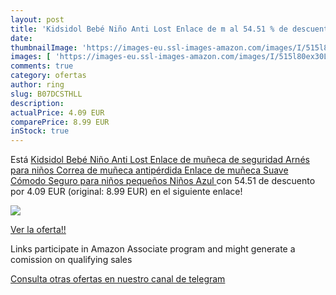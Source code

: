 ```yaml
---
layout: post
title: 'Kidsidol Bebé Niño Anti Lost Enlace de m al 54.51 % de descuento'
date: 
thumbnailImage: 'https://images-eu.ssl-images-amazon.com/images/I/515l80ex30L._SL200_.jpg'
images: [ 'https://images-eu.ssl-images-amazon.com/images/I/515l80ex30L._SL200_.jpg' ]
comments: true
category: ofertas
author: ring
slug: B07DCSTHLL
description:
actualPrice: 4.09 EUR
comparePrice: 8.99 EUR
inStock: true
---
```


Está [Kidsidol Bebé Niño Anti Lost Enlace de muñeca de seguridad Arnés para niños Correa de muñeca antipérdida Enlace de muñeca Suave Cómodo Seguro para niños pequeños Niños  Azul ](https://www.amazon.es/dp/B07DCSTHLL/?tag=tolees-21) con 54.51 de descuento por 4.09 EUR (original: 8.99 EUR) en el siguiente enlace!

[![](https://images-eu.ssl-images-amazon.com/images/I/515l80ex30L._SL200_.jpg)](https://www.amazon.es/dp/B07DCSTHLL/?tag=tolees-21)

[Ver la oferta!!](https://www.amazon.es/dp/B07DCSTHLL/?tag=tolees-21)

Links participate in Amazon Associate program and might generate a comission on qualifying sales

[Consulta otras ofertas en nuestro canal de telegram](https://t.me/s/ofertas25)
